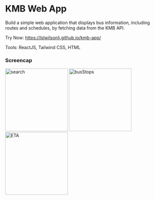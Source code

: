 # KMB Web App

Build a simple web application that displays bus information, including routes and schedules, by fetching data from the KMB API.

Try Now: https://lslwilsonli.github.io/kmb-app/

Tools: ReactJS, Tailwind CSS, HTML

### Screencap

<img width="200" alt="search" src="https://github.com/user-attachments/assets/06bfc52c-0e26-4a36-9a43-1429a48a6b10">
<img width="200" alt="busStops" src="https://github.com/user-attachments/assets/ee24a54c-a295-4414-baba-3f3e87eed238">
<img width="200" alt="ETA" src="https://github.com/user-attachments/assets/fc1c0bd6-7c9c-496a-85dd-b009e6e7918c">
